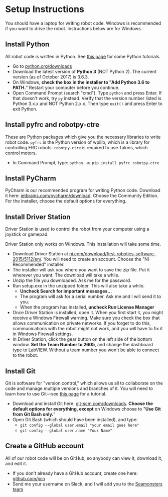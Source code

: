 # Setup Instructions

You should have a laptop for writing robot code. Windows is recommended if you want to drive the robot. Instructions below are for Windows.

## Install Python

All robot code is written in Python. See [this page](../learn-python) for some Python tutorials.

- Go to [python.org/downloads](https://www.python.org/downloads/)
- Download the latest version of **Python 3** (NOT Python 2). The current version (as of October 2017) is 3.6.3.
- On Windows, **check the box in the installer to "Add Python 3.6 to PATH.**" Restart your computer before you continue.
- Open Command Prompt (search "cmd"). Type `python` and press Enter. If that doesn't work, try `py` instead. Verify that the version number listed is Python 3.x.x and NOT Python 2.x.x. Then type `exit()` and press Enter to exit Python.

## Install pyfrc and robotpy-ctre

These are Python packages which give you the necessary libraries to write robot code. `pyfrc` is the Python version of wpilib, which is a library for controlling FRC robots. `robotpy-ctre` is required to use Talons, which control motors.

- In Command Prompt, type: `python -m pip install pyfrc robotpy-ctre`

## Install PyCharm

PyCharm is our recommended program for writing Python code. Download it here: [jetbrains.com/pycharm/download](https://www.jetbrains.com/pycharm/download/). Choose the Community Edition. For the installer, choose the default options for everything.

## Install Driver Station

Driver Station is used to control the robot from your computer using a joystick or gamepad.

Driver Station only works on Windows. This installation will take some time.

- Download Driver Station at [ni.com/download/first-robotics-software-2015/5112/en/](http://www.ni.com/download/first-robotics-software-2015/5112/en/). You will need to create an account. Choose the "NI Recommended" installer.
- The installer will ask you where you want to save the zip file. Put it wherever you want. The download will take a while.
- Unzip the file you downloaded. Ask me for the password.
- Run setup.exe in the unzipped folder. This will also take a while.
    - **Uncheck Search for important messages...**
    - The program will ask for a serial number. Ask me and I will send it to you.
    - When the program has installed, **uncheck Run License Manager**
- Once Driver Station is installed, open it. When you first start it, you might receive a Windows Firewall warning. Make sure you check the box that allows communication on private networks. If you forget to do this, communications with the robot might not work, and you will have to fix it in Windows Firewall settings.
- In Driver Station, click the gear button on the left side of the bottom window. **Set the Team Number to 2605**, and change the dashboard type to LabVIEW. Without a team number you won't be able to connect to the robot.

## Install Git

Git is software for "version control," which allows us all to collaborate on the code and manage multiple versions and branches of it. You will need to learn how to use Git&mdash;see [this page](../git) for a tutorial.

- Download and install Git here: [git-scm.com/downloads](https://git-scm.com/downloads). **Choose the default options for everything, except** on Windows choose to "**Use Git from Git Bash only.**"
- Open Git Bash (which should have been installed), and type:
    - `git config --global user.email "your email goes here"`
    - `git config --global user.name "Your Name"`

## Create a GitHub account

All of our robot code will be on GitHub, so anybody can view it, download it, and edit it.

- If you don't already have a GitHub account, create one here: [github.com/join](https://github.com/join)
- Send me your username on Slack, and I will add you to the [Seamonsters team](https://github.com/seamonsters-2605/)
